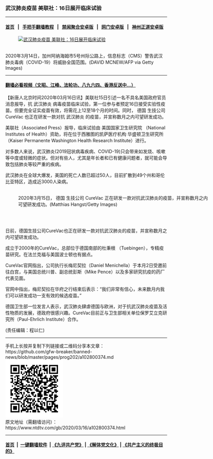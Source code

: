 ### 武汉肺炎疫苗 美联社：16日展开临床试验
------------------------

#### [首页](https://github.com/gfw-breaker/banned-news/blob/master/README.md) &nbsp;&nbsp;|&nbsp;&nbsp; [手把手翻墙教程](https://github.com/gfw-breaker/guides/wiki) &nbsp;&nbsp;|&nbsp;&nbsp; [禁闻聚合安卓版](https://github.com/gfw-breaker/bn-android) &nbsp;&nbsp;|&nbsp;&nbsp; [网门安卓版](https://github.com/oGate2/oGate) &nbsp;&nbsp;|&nbsp;&nbsp; [神州正道安卓版](https://github.com/SzzdOgate/update) 



<div><div class="featured_image">
 <a href="https://i.ntdtv.com/assets/uploads/2020/03/GettyImages-1207189538.jpg" target="_blank">
  <figure>
   <img alt="武汉肺炎疫苗 美联社：16日展开临床试验" src="https://i.ntdtv.com/assets/uploads/2020/03/GettyImages-1207189538-800x450.jpg"/>
  </figure><br/>
 </a>
 <span class="caption">
  2020年3月14日，加州阿纳海姆市5号州际公路上，信息标志（CMS）警告武汉肺炎毒病（COVID-19）将威胁全国范围。(DAVID MCNEW/AFP via Getty Images)
 </span>
</div>
</div><hr/>

#### [翻墙必看视频（文昭、江峰、法轮功、八九六四、香港反送中...）](https://github.com/gfw-breaker/banned-news/blob/master/pages/link3.md)

<div><div class="post_content" itemprop="articleBody">
 <p>
  【新唐人北京时间2020年03月16日讯】美联社15日引述一名不具名美国政府官员消息报导，抗
  <ok href="https://www.ntdtv.com/gb/武汉肺炎.htm">
   武汉肺炎
  </ok>
  病毒疫苗临床试验，第一位参与者预定16日接受实验性疫苗。但要完全证实疫苗有效，将需花上12至18个月的时间。同时，
  <ok href="https://www.ntdtv.com/gb/德国.htm">
   德国
  </ok>
  生技公司
  <ok href="https://www.ntdtv.com/gb/curevac.htm">
   CureVac
  </ok>
  也正在研发一款对抗
  <ok href="https://www.ntdtv.com/gb/武汉肺炎.htm">
   武汉肺炎
  </ok>
  的疫苗，并宣称数月之内可望研发成功。
 </p>
 <p>
  美联社（Associated Press）报导，临床试验由
  <ok href="https://www.ntdtv.com/gb/美国国家卫生研究院.htm">
   美国国家卫生研究院
  </ok>
  （National Institutes of Health）资助，将在位于西雅图的凯萨医疗机构
  <ok href="https://www.ntdtv.com/gb/华盛顿卫生研究所.htm">
   华盛顿卫生研究所
  </ok>
  （Kaiser Permanente Washington Health Research Institute）进行。
 </p>
 <p>
  对多数人来说，武汉肺炎(2019冠状病毒疾病、COVID-19)只会带来如发烧、咳嗽等中度或轻微的症状。但对有些人，尤其是年长者和已有健康问题者，就可能会导致包括肺炎等较严重的疾病。
 </p>
 <p>
  武汉肺炎在全球大爆发，美国的死亡人数已超过50人，目前扩散到49个州和哥伦比亚特区，造成近3000人染病。
 </p>
 <figure class="wp-caption alignnone" id="attachment_102800389" style="width: 600px">
  <img alt="" class="size-medium wp-image-102800389" src="https://i.ntdtv.com/assets/uploads/2020/03/GettyImages-1212586404-600x400.jpg">
   <br/><figcaption class="wp-caption-text">
    2020年3月15日，
    <ok href="https://www.ntdtv.com/gb/德国.htm">
     德国
    </ok>
    生技公司
    <ok href="https://www.ntdtv.com/gb/curevac.htm">
     CureVac
    </ok>
    正在研发一款对抗武汉肺炎的疫苗，并宣称数月之内可望研发成功。(Matthias Hangst/Getty Images)
   </figcaption><br/>
  </img>
 </figure><br/>
 <p>
  日前，德国生技公司CureVac也正在研发一款对抗武汉肺炎的疫苗，并宣称数月之内可望研发成功。
 </p>
 <p>
  成立于2000年的CureVac，总部位于德国南部的杜秉根 （Tuebingen），专精疫苗研究。在法兰克福与美国波士顿也有据点。
 </p>
 <p>
  CureVac官网指出，公司执行长梅尼契拉（Daniel Menichella）于本月2日受邀前往白宫，与美国总统川普、副总统彭斯（Mike Pence）以及多家研究抗疫的药厂代表见面。
 </p>
 <p>
  官网中指出，梅尼契拉在华府之行结束后表示：“我们非常有信心，未来数月内我们可以研发成功一支有效的候选疫苗。”
 </p>
 <p>
  德国卫生部一位发言人表示，武汉肺炎肆虐德国与欧洲，对于抗武汉肺炎疫苗及活性物质的发展，德政府很感兴趣。CureVac目前正与卫生部相关单位保罗艾立克研究所（Paul-Ehrlich Institute）合作。
 </p>
 <p>
  (责任编辑：程以仁)
 </p>
 <div class="single_ad">
 </div>
</div>
</div>
<hr/>
手机上长按并复制下列链接或二维码分享本文章：<br/>
https://github.com/gfw-breaker/banned-news/blob/master/pages/prog202/a102800374.md <br/>
<a href='https://github.com/gfw-breaker/banned-news/blob/master/pages/prog202/a102800374.md'><img src='https://github.com/gfw-breaker/banned-news/blob/master/pages/prog202/a102800374.md.png'/></a> <br/>
原文地址（需翻墙访问）：https://www.ntdtv.com/gb/2020/03/16/a102800374.html


------------------------
#### [首页](https://github.com/gfw-breaker/banned-news/blob/master/README.md) &nbsp;|&nbsp; [一键翻墙软件](https://github.com/gfw-breaker/nogfw/blob/master/README.md) &nbsp;| [《九评共产党》](https://github.com/gfw-breaker/9ping.md/blob/master/README.md#九评之一评共产党是什么) | [《解体党文化》](https://github.com/gfw-breaker/jtdwh.md/blob/master/README.md) | [《共产主义的终极目的》](https://github.com/gfw-breaker/gczydzjmd.md/blob/master/README.md)


<img src='http://gfw-breaker.win/banned-news/pages/prog202/a102800374.md' width='0px' height='0px'/>